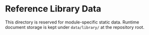 # Reference Library Data

This directory is reserved for module-specific static data. Runtime document
storage is kept under `data/library/` at the repository root.
